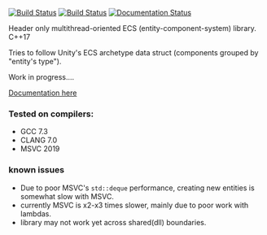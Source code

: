 [![Build Status](https://travis-ci.org/tower120/ecs_mt.svg?branch=master)](https://travis-ci.org/tower120/ecs_mt)
[![Build Status](https://ci.appveyor.com/api/projects/status/github/tower120/ecs_mt?branch=master&svg=true)](https://ci.appveyor.com/project/tower120/ecs-mt/branch/master)
[![Documentation Status](https://readthedocs.org/projects/ecs-mt/badge/?version=latest)](https://ecs-mt.readthedocs.io/en/latest/?badge=latest)

Header only multithread-oriented ECS (entity-component-system) library. C++17

Tries to follow Unity's ECS archetype data struct (components grouped by "entity's type").

Work in progress....

[Documentation here](https://ecs-mt.readthedocs.io/)

### Tested on compilers:
 * GCC 7.3
 * CLANG 7.0
 * MSVC 2019

### known issues

 * Due to poor MSVC's `std::deque` performance, creating new entities is somewhat slow with MSVC.
 * currently MSVC is x2-x3 times slower, mainly due to poor work with lambdas.
 * library may not work yet across shared(dll) boundaries.
